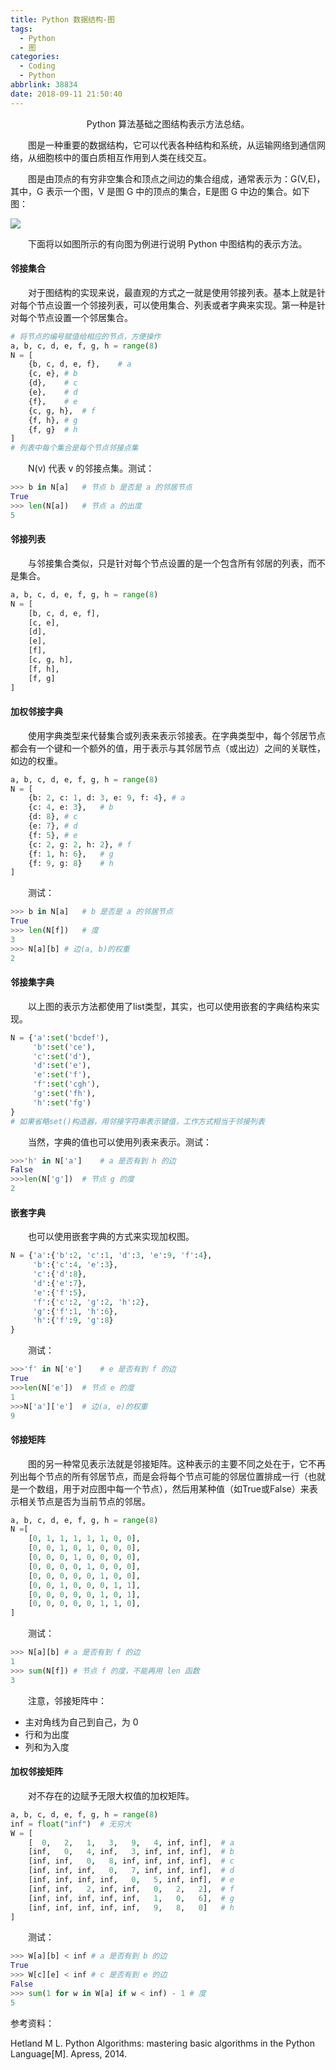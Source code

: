 ```yaml
---
title: Python 数据结构-图
tags:
  - Python
  - 图
categories:
  - Coding
  - Python
abbrlink: 38834
date: 2018-09-11 21:50:40
---
```




<center>Python 算法基础之图结构表示方法总结。</center>

<!--more-->

　　图是一种重要的数据结构，它可以代表各种结构和系统，从运输网络到通信网络，从细胞核中的蛋白质相互作用到人类在线交互。

　　图是由顶点的有穷非空集合和顶点之间边的集合组成，通常表示为：G(V,E)，其中，G 表示一个图，V 是图 G 中的顶点的集合，E是图 G 中边的集合。如下图：

![](http://fzy-blog.oss-cn-shenzhen.aliyuncs.com/2018/9/11-1.png)

　　下面将以如图所示的有向图为例进行说明 Python 中图结构的表示方法。

#### 邻接集合

　　对于图结构的实现来说，最直观的方式之一就是使用邻接列表。基本上就是针对每个节点设置一个邻接列表，可以使用集合、列表或者字典来实现。第一种是针对每个节点设置一个邻居集合。

```python
# 将节点的编号赋值给相应的节点，方便操作
a, b, c, d, e, f, g, h = range(8)
N = [
    {b, c, d, e, f},	# a
    {c, e},	# b
    {d},	# c
    {e},	# d
    {f},	# e
    {c, g, h},	# f
    {f, h},	# g
    {f, g}	# h
]    
# 列表中每个集合是每个节点邻接点集
```

　　N(v) 代表 v 的邻接点集。测试：

```Python
>>> b in N[a]	# 节点 b 是否是 a 的邻居节点
True
>>> len(N[a])	# 节点 a 的出度
5
```

#### 邻接列表

　　与邻接集合类似，只是针对每个节点设置的是一个包含所有邻居的列表，而不是集合。

```Python
a, b, c, d, e, f, g, h = range(8)
N = [ 
    [b, c, d, e, f],
    [c, e],
    [d],
    [e],
    [f],
    [c, g, h],
    [f, h],
    [f, g]
]
```

#### 加权邻接字典

　　使用字典类型来代替集合或列表来表示邻接表。在字典类型中，每个邻居节点都会有一个键和一个额外的值，用于表示与其邻居节点（或出边）之间的关联性，如边的权重。

```Python
a, b, c, d, e, f, g, h = range(8)
N = [
    {b: 2, c: 1, d: 3, e: 9, f: 4},	# a
    {c: 4, e: 3},	# b
    {d: 8},	# c
    {e: 7},	# d
    {f: 5}, # e
    {c: 2, g: 2, h: 2},	# f
    {f: 1, h: 6},	# g
    {f: 9, g: 8}	# h
]
```

　　测试：

```Python
>>> b in N[a]	# b 是否是 a 的邻居节点
True
>>> len(N[f])	# 度
3
>>> N[a][b]	# 边(a, b)的权重
2
```

#### 邻接集字典

　　以上图的表示方法都使用了list类型，其实，也可以使用嵌套的字典结构来实现。

```python
N = {'a':set('bcdef'),
     'b':set('ce'),
     'c':set('d'),
     'd':set('e'),
     'e':set('f'),
     'f':set('cgh'),
     'g':set('fh'),
     'h':set('fg')
}
# 如果省略set()构造器，用邻接字符串表示键值，工作方式相当于邻接列表
```

　　当然，字典的值也可以使用列表来表示。测试：

```python
>>>'h' in N['a']	# a 是否有到 h 的边
False
>>>len(N['g'])	# 节点 g 的度
2
```

#### 嵌套字典

　　也可以使用嵌套字典的方式来实现加权图。

```Python
N = {'a':{'b':2, 'c':1, 'd':3, 'e':9, 'f':4},
     'b':{'c':4, 'e':3},
     'c':{'d':8},
     'd':{'e':7},
     'e':{'f':5},
     'f':{'c':2, 'g':2, 'h':2},
     'g':{'f':1, 'h':6},
     'h':{'f':9, 'g':8}
}
```

　　测试：

```Python
>>>'f' in N['e']	# e 是否有到 f 的边
True
>>>len(N['e'])	# 节点 e 的度
1
>>>N['a']['e']	# 边(a, e)的权重
9
```

#### 邻接矩阵

　　图的另一种常见表示法就是邻接矩阵。这种表示的主要不同之处在于，它不再列出每个节点的所有邻居节点，而是会将每个节点可能的邻居位置排成一行（也就是一个数组，用于对应图中每一个节点），然后用某种值（如True或False）来表示相关节点是否为当前节点的邻居。

```python
a, b, c, d, e, f, g, h = range(8)
N =[
    [0, 1, 1, 1, 1, 1, 0, 0],
    [0, 0, 1, 0, 1, 0, 0, 0],
    [0, 0, 0, 1, 0, 0, 0, 0],
    [0, 0, 0, 0, 1, 0, 0, 0],
    [0, 0, 0, 0, 0, 1, 0, 0],
    [0, 0, 1, 0, 0, 0, 1, 1],
    [0, 0, 0, 0, 0, 1, 0, 1],
    [0, 0, 0, 0, 0, 1, 1, 0],
]
```

　　测试：

```Python
>>> N[a][b] # a 是否有到 f 的边
1
>>> sum(N[f]) # 节点 f 的度，不能再用 len 函数
3
```

　　注意，邻接矩阵中：

- 主对角线为自己到自己，为 0
- 行和为出度
- 列和为入度

#### 加权邻接矩阵

　　对不存在的边赋予无限大权值的加权矩阵。

```python
a, b, c, d, e, f, g, h = range(8)
inf = float("inf")	# 无穷大
W = [
    [  0,   2,   1,   3,   9,   4, inf, inf],  # a
    [inf,   0,   4, inf,   3, inf, inf, inf],  # b
    [inf, inf,   0,   8, inf, inf, inf, inf],  # c
    [inf, inf, inf,   0,   7, inf, inf, inf],  # d
    [inf, inf, inf, inf,   0,   5, inf, inf],  # e
    [inf, inf,   2, inf, inf,   0,   2,   2],  # f
    [inf, inf, inf, inf, inf,   1,   0,   6],  # g
    [inf, inf, inf, inf, inf,   9,   8,   0]   # h
]
```

　　测试：

```python
>>> W[a][b] < inf # a 是否有到 b 的边
True
>>> W[c][e] < inf # c 是否有到 e 的边
False
>>> sum(1 for w in W[a] if w < inf) - 1 # 度
5
```



参考资料：

Hetland M L. Python Algorithms: mastering basic algorithms in the Python Language[M]. Apress, 2014.